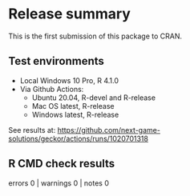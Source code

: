 # Release summary

This is the first submission of this package to CRAN.

## Test environments

* Local Windows 10 Pro, R 4.1.0
* Via Github Actions:
  * Ubuntu 20.04, R-devel and R-release
  * Mac OS latest, R-release
  * Windows latest, R-release
  
See results at: https://github.com/next-game-solutions/geckor/actions/runs/1020701318

## R CMD check results
errors 0 | warnings 0 | notes 0

